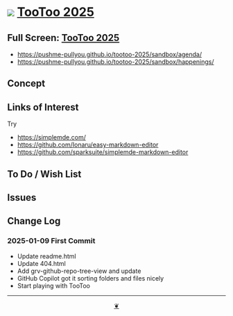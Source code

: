 # [![](https://pushme-pullyou.github.io/assets/svg/octicon.svg )](https://github.com/pushme-pullyou/tootoo-2025/ "Source code on GitHub" ) [TooToo 2025]( https://pushme-pullyou.github.io/tootoo-2025/ "home page / 2025-01-09" )

<!--   @@@
<div class=iframe-resize ><iframe src=https://pushme-pullyou.github.io/tootoo-2025/ height=100% width=100% ></iframe></div>
_"example.com" in a resizable window_
@@@  -->

## Full Screen: [TooToo 2025]( https://pushme-pullyou.github.io/tootoo-2025/ )

* https://pushme-pullyou.github.io/tootoo-2025/sandbox/agenda/
* https://pushme-pullyou.github.io/tootoo-2025/sandbox/happenings/


## Concept

## Links of Interest

Try

* https://simplemde.com/
* https://github.com/Ionaru/easy-markdown-editor
* https://github.com/sparksuite/simplemde-markdown-editor

## To Do / Wish List


## Issues



## Change Log


### 2025-01-09 First Commit

* Update readme.html
* Update 404.html
* Add grv-github-repo-tree-view and update
* GitHub Copilot got it sorting folders and files nicely
* Start playing with TooToo



***

<center title="Hello! Click me to go up to the top" ><a class=aDingbat href=javascript:window.scrollTo(0,0);> ❦ </a></center>
